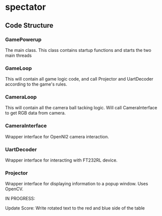 # spectator
## Code Structure
### GamePowerup
The main class. This class contains startup functions and starts the two main threads
### GameLoop
This will contain all game logic code, and call Projector and UartDecoder according to the game's rules.
### CameraLoop
This will contain all the camera ball tacking logic. Will call CameraInterface to get RGB data from camera.
### CameraInterface
Wrapper interface for OpenNI2 camera interaction.
### UartDecoder
Wrapper interface for interacting with FT232RL device.
### Projector
Wrapper interface for displaying information to a popup window. Uses OpenCV.

IN PROGRESS:

Update Score: Write rotated text to the red and blue side of the table